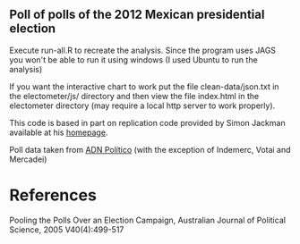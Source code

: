 Poll of polls of the 2012 Mexican presidential election
-------------------------------------------------------

Execute run-all.R to recreate the analysis. Since the program uses JAGS you won't be able to run it using windows (I used Ubuntu to run the analysis)

If you want the interactive chart to work put the file clean-data/json.txt in the electometer/js/ directory and then view the file index.html in the electometer directory  (may require a local http server to work properly).

This code is based in part on replication code provided by Simon Jackman available at his [homepage](http://jackman.stanford.edu/oz/).

Poll data taken from [ADN Político](http://www.adnpolitico.com/encuestas) (with the exception of Indemerc, Votai and Mercadei)


References
==========

Pooling the Polls Over an Election Campaign, Australian Journal of Political Science, 2005 V40(4):499-517
